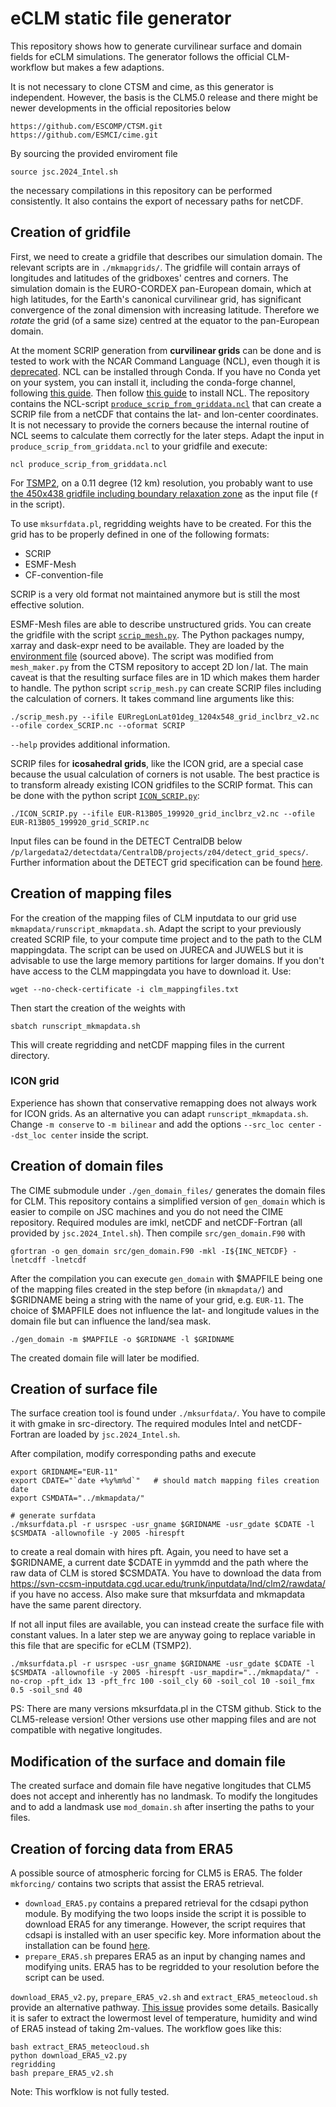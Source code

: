 # eCLM static file generator

This repository shows how to generate curvilinear surface and domain fields for eCLM simulations.
The generator follows the official CLM-workflow but makes a few adaptions.

It is not necessary to clone CTSM and cime, as this generator is independent.
However, the basis is the CLM5.0 release and there might be newer developments in the official repositories below

```
https://github.com/ESCOMP/CTSM.git
https://github.com/ESMCI/cime.git
```

By sourcing the provided enviroment file

```
source jsc.2024_Intel.sh
```

the necessary compilations in this repository can be performed consistently. It also contains the export of necessary paths for netCDF.

## Creation of gridfile

First, we need to create a gridfile that describes our simulation domain.
The relevant scripts are in `./mkmapgrids/`.
The gridfile will contain arrays of longitudes and latitudes of the gridboxes' centres and corners.
The simulation domain is the EURO-CORDEX pan-European domain, which at high latitudes, for the Earth's canonical curvilinear grid, has significant convergence of the zonal dimension with increasing latitude.
Therefore we *rotate* the grid (of a same size) centred at the equator to the pan-European domain.

At the moment SCRIP generation from **curvilinear grids** can be done and is tested to work with the NCAR Command Language (NCL), even though it is [deprecated](https://www.ncl.ucar.edu/open_letter_to_ncl_users.shtml).
NCL can be installed through Conda.
If you have no Conda yet on your system, you can install it, including the conda-forge channel, following [this guide](https://github.com/conda-forge/miniforge?tab=readme-ov-file#unix-like-platforms-macos--linux).
Then follow [this guide](https://yonsci.github.io/yon_academic/portfolio/portfolio-9/#installing-ncl) to install NCL.
The repository contains the NCL-script [`produce_scrip_from_griddata.ncl`](mkmapgrids/produce_scrip_from_griddata.ncl) that can create a SCRIP file from a netCDF that contains the lat- and lon-center coordinates.
It is not necessary to provide the corners because the internal routine of NCL seems to calculate them correctly for the later steps.
Adapt the input in `produce_scrip_from_griddata.ncl` to your gridfile and execute:

```
ncl produce_scrip_from_griddata.ncl
```

For [TSMP2](https://github.com/HPSCTerrSys/TSMP2), on a 0.11 degree (12 km) resolution, you probably want to use [the 450x438 gridfile including boundary relaxation zone](https://gitlab.jsc.fz-juelich.de/detect/detect_z03_z04/detect_grid_specification/-/blob/main/grids/EUR-11_450x438_grid_inclbrz13gp_v2.nc) as the input file (`f` in the script).

To use `mksurfdata.pl`, regridding weights have to be created. For this the grid has to be properly defined in one of the following formats:

- SCRIP
- ESMF-Mesh
- CF-convention-file

SCRIP is a very old format not maintained anymore but is still the most effective solution.

ESMF-Mesh files are able to describe unstructured grids.
You can create the gridfile with the script [`scrip_mesh.py`](mkmapgrids/scrip_mesh.py).
The Python packages numpy, xarray and dask-expr need to be available.
They are loaded by the [environment file](jsc.2024_Intel.sh) (sourced above).
The script was modified from `mesh_maker.py` from the CTSM repository to accept 2D lon / lat.
The main caveat is that the resulting surface files are in 1D which makes them harder to handle.
The python script `scrip_mesh.py` can create SCRIP files including the calculation of corners.
It takes command line arguments like this:

```
./scrip_mesh.py --ifile EURregLonLat01deg_1204x548_grid_inclbrz_v2.nc --ofile cordex_SCRIP.nc --oformat SCRIP
```

`--help` provides additional information.

SCRIP files for **icosahedral grids**, like the ICON grid, are a special case because the usual calculation of corners is not usable.
The best practice is to transform already existing ICON gridfiles to the SCRIP format.
This can be done with the python script [`ICON_SCRIP.py`](mkmapgrids/ICON_SCRIP.py):

```
./ICON_SCRIP.py --ifile EUR-R13B05_199920_grid_inclbrz_v2.nc --ofile EUR-R13B05_199920_grid_SCRIP.nc
```

Input files can be found in the DETECT CentralDB below `/p/largedata2/detectdata/CentralDB/projects/z04/detect_grid_specs/`.
Further information about the DETECT grid specification can be found [here](https://gitlab.jsc.fz-juelich.de/detect/detect_z03_z04/detect_grid_specification).

## Creation of mapping files

For the creation of the mapping files of CLM inputdata to our grid use `mkmapdata/runscript_mkmapdata.sh`. Adapt the script to your previously created SCRIP file, to your compute time project and to the path to the CLM mappingdata. The script can be used on JURECA and JUWELS but it is advisable to use the large memory partitions for larger domains. If you don't have access to the CLM mappingdata you have to download it. Use:

```
wget --no-check-certificate -i clm_mappingfiles.txt
```
Then start the creation of the weights with
```
sbatch runscript_mkmapdata.sh
```

This will create regridding and netCDF mapping files in the current directory.

### ICON grid

Experience has shown that conservative remapping does not always work for ICON grids.
As an alternative you can adapt `runscript_mkmapdata.sh`.
Change `-m conserve` to `-m bilinear` and add the options `--src_loc center` `--dst_loc center` inside the script.

## Creation of domain files

The CIME submodule under `./gen_domain_files/` generates the domain files for CLM.
This repository contains a simplified version of `gen_domain` which is easier to compile on JSC machines and you do not need the CIME repository.
Required modules are imkl, netCDF and netCDF-Fortran (all provided by `jsc.2024_Intel.sh`).
Then compile `src/gen_domain.F90` with

```
gfortran -o gen_domain src/gen_domain.F90 -mkl -I${INC_NETCDF} -lnetcdff -lnetcdf
```

After the compilation you can execute `gen_domain` with $MAPFILE being one of the mapping files created in the step before (in `mkmapdata/`) and $GRIDNAME being a string with the name of your grid, e.g. `EUR-11`.
The choice of $MAPFILE does not influence the lat- and longitude values in the domain file but can influence the land/sea mask.

```
./gen_domain -m $MAPFILE -o $GRIDNAME -l $GRIDNAME
```

The created domain file will later be modified.

## Creation of surface file

The surface creation tool is found under `./mksurfdata/`.
You have to compile it with gmake in src-directory.
The required modules Intel and netCDF-Fortran are loaded by `jsc.2024_Intel.sh`.

After compilation, modify corresponding paths and execute

```
export GRIDNAME="EUR-11"
export CDATE="`date +%y%m%d`"   # should match mapping files creation date
export CSMDATA="../mkmapdata/"

# generate surfdata
./mksurfdata.pl -r usrspec -usr_gname $GRIDNAME -usr_gdate $CDATE -l $CSMDATA -allownofile -y 2005 -hirespft
```

to create a real domain with hires pft.
Again, you need to have set a $GRIDNAME, a current date $CDATE in yymmdd and the path where the raw data of CLM is stored $CSMDATA.
You have to download the data from https://svn-ccsm-inputdata.cgd.ucar.edu/trunk/inputdata/lnd/clm2/rawdata/ if you have no access.
Also make sure that mksurfdata and mkmapdata have the same parent directory.

If not all input files are available, you can instead create the surface file with constant values.
In a later step we are anyway going to replace variable in this file that are specific for eCLM (TSMP2).

```
./mksurfdata.pl -r usrspec -usr_gname $GRIDNAME -usr_gdate $CDATE -l $CSMDATA -allownofile -y 2005 -hirespft -usr_mapdir="../mkmapdata/" -no-crop -pft_idx 13 -pft_frc 100 -soil_cly 60 -soil_col 10 -soil_fmx 0.5 -soil_snd 40
```

PS: There are many versions mksurfdata.pl in the CTSM github. Stick to the CLM5-release version!
Other versions use other mapping files and are not compatible with negative longitudes.

## Modification of the surface and domain file

The created surface and domain file have negative longitudes that CLM5 does not accept and inherently has no landmask. To modify the longitudes and to add a landmask use `mod_domain.sh` after inserting the paths to your files.

## Creation of forcing data from ERA5

A possible source of atmospheric forcing for CLM5 is ERA5.
The folder `mkforcing/` contains two scripts that assist the ERA5 retrieval.
- `download_ERA5.py` contains a prepared retrieval for the cdsapi python module.
By modifying the two loops inside the script it is possible to download ERA5 for any timerange.
However, the script requires that cdsapi is installed with an user specific key.
More information about the installation can be found [here](https://cds.climate.copernicus.eu/api-how-to).
- `prepare_ERA5.sh` prepares ERA5 as an input by changing names and modifying units.
ERA5 has to be regridded to your resolution before the script can be used.

`download_ERA5_v2.py`, `prepare_ERA5_v2.sh` and `extract_ERA5_meteocloud.sh` provide an alternative pathway. [This issue](https://gitlab.jsc.fz-juelich.de/HPSCTerrSys/tsmp-internal-development-tracking/-/issues/36) provides some details. Basically it is safer to extract the lowermost level of temperature, humidity and wind of ERA5 instead of taking 2m-values. The workflow goes like this:

```
bash extract_ERA5_meteocloud.sh
python download_ERA5_v2.py
regridding
bash prepare_ERA5_v2.sh
```

Note: This worfklow is not fully tested.

